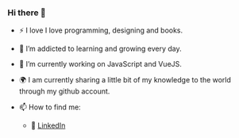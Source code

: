 ### Hi there 👋

- :zap: I love I love programming, designing and books.
- 🌱 I’m addicted to learning and growing every day.
- 🔭 I’m currently working on JavaScript and VueJS.

- :earth_africa: I am currently sharing a little bit of my knowledge to the world through my github account.
- 📫 How to find me: 
  - :office: [LinkedIn](https://www.linkedin.com/in/feride-metin-558037183/)
  
  

<!--
**FerideMetin/FerideMetin** is a ✨ _special_ ✨ repository because its `README.md` (this file) appears on your GitHub profile.

Here are some ideas to get you started:

- 🔭 I’m currently working on ...
- 🌱 I’m currently learning ...
- 👯 I’m looking to collaborate on ...
- 🤔 I’m looking for help with ...
- 💬 Ask me about ...
- 📫 How to reach me: ...
- 😄 Pronouns: ...
- ⚡ Fun fact: ...
-->
